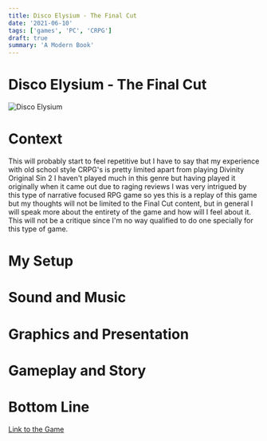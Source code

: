 ```yaml
---
title: Disco Elysium - The Final Cut
date: '2021-06-10'
tags: ['games', 'PC', 'CRPG']
draft: true
summary: 'A Modern Book'
---
```


# Disco Elysium - The Final Cut

![Disco Elysium](/static/images/games/discoElysium.jpg)

# Context

This will probably start to feel repetitive but I have to say that my experience with old school style CRPG's is pretty limited apart from playing Divinity Original Sin 2 I haven't played much in this genre but having played it originally when it came out due to raging reviews I was very intrigued by this type of narrative focused RPG game so yes this is a replay of this game but my thoughts will not be limited to the Final Cut content, but in general I will speak more about the entirety of the game and how will I feel about it. This will not be a critique since I'm no way qualified to do one specially for this type of game.

# My Setup

# Sound and Music

# Graphics and Presentation

# Gameplay and Story

# Bottom Line

[Link to the Game](https://store.steampowered.com/app/632470/Disco_Elysium__The_Final_Cut/)
